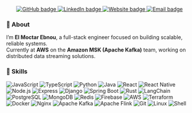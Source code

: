<!-- Profile README for @elmoctarebnou -->

<!-- Header -->
<p align="center">
  <a href="https://github.com/elmoctarebnou">
    <img src="https://img.shields.io/badge/GitHub-@elmoctarebnou-181717?logo=github" alt="GitHub badge">
  </a>
  <!-- TODO: replace with your LinkedIn URL -->
  <a href="https://www.linkedin.com/in/elmoctarebnou">
    <img src="https://img.shields.io/badge/LinkedIn-El%20Moctar%20Ebnou-0A66C2?logo=linkedin&logoColor=white" alt="LinkedIn badge">
  </a>
  <!-- TODO: replace with your site/portfolio domain if you want -->
  <a href="https://elmoctarebnou.com/">
    <img src="https://img.shields.io/badge/Website-Portfolio-111827?logo=vercel" alt="Website badge">
  </a>
  <!-- TODO: replace with your email (or remove) -->
  <a href="mailto:elmoctarebnou@gmail.com">
    <img src="https://img.shields.io/badge/Contact-Email-EB5424?logo=gmail&logoColor=white" alt="Email badge">
  </a>
</p>

### 👋 About
I’m **El Moctar Ebnou**, a full-stack engineer focused on building scalable, reliable systems.  
Currently at **AWS** on the **Amazon MSK (Apache Kafka)** team, working on distributed data streaming solutions.

### 🧰 Skills
<p>
  <!-- Languages -->
  <img alt="JavaScript" src="https://img.shields.io/badge/JavaScript-000?logo=javascript&logoColor=F7DF1E">
  <img alt="TypeScript" src="https://img.shields.io/badge/TypeScript-000?logo=typescript&logoColor=3178C6">
  <img alt="Python" src="https://img.shields.io/badge/Python-000?logo=python">
  <img alt="Java" src="https://img.shields.io/badge/Java-000?logo=openjdk">

  <!-- Web / Mobile -->
  <img alt="React" src="https://img.shields.io/badge/React-000?logo=react">
  <img alt="React Native" src="https://img.shields.io/badge/React%20Native-000?logo=react">
  <img alt="Node.js" src="https://img.shields.io/badge/Node.js-000?logo=node.js">
  <img alt="Express" src="https://img.shields.io/badge/Express-000?logo=express">

  <!-- Backends / Frameworks -->
  <img alt="Django" src="https://img.shields.io/badge/Django-000?logo=django">
  <img alt="Spring Boot" src="https://img.shields.io/badge/Spring%20Boot-000?logo=springboot">
  <img alt="Rust" src="https://img.shields.io/badge/Rust-000?logo=rust">
  <img alt="LangChain" src="https://img.shields.io/badge/LangChain-000?logo=chainlink&logoColor=white">

  <!-- Databases / Infra -->
  <img alt="PostgreSQL" src="https://img.shields.io/badge/PostgreSQL-000?logo=postgresql">
  <img alt="MongoDB" src="https://img.shields.io/badge/MongoDB-000?logo=mongodb">
  <img alt="Redis" src="https://img.shields.io/badge/Redis-000?logo=redis">
  <img alt="Firebase" src="https://img.shields.io/badge/Firebase-000?logo=firebase">

  <!-- Platform / DevOps -->
  <img alt="AWS" src="https://img.shields.io/badge/AWS-000?logo=amazon-aws">
  <img alt="Terraform" src="https://img.shields.io/badge/Terraform-000?logo=terraform">
  <img alt="Docker" src="https://img.shields.io/badge/Docker-000?logo=docker">
  <img alt="Nginx" src="https://img.shields.io/badge/Nginx-000?logo=nginx">

  <!-- Streaming / Data -->
  <img alt="Apache Kafka" src="https://img.shields.io/badge/Apache%20Kafka-000?logo=apachekafka">
  <img alt="Apache Flink" src="https://img.shields.io/badge/Apache%20Flink-000?logo=apacheflink">

  <!-- Tooling -->
  <img alt="Git" src="https://img.shields.io/badge/Git-000?logo=git">
  <img alt="Linux" src="https://img.shields.io/badge/Linux-000?logo=linux">
  <img alt="Shell" src="https://img.shields.io/badge/Shell%20Scripting-000?logo=gnubash">
</p>


